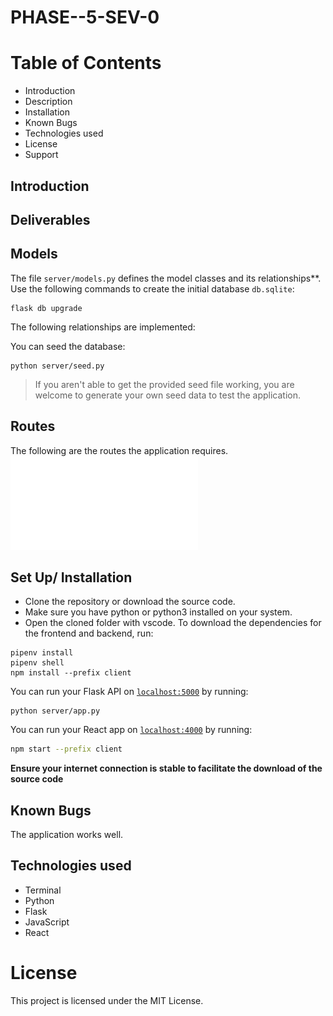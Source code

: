 # PHASE--5-SEV-0


# Table of Contents
* Introduction
* Description
* Installation
* Known Bugs
* Technologies used
* License
* Support


## Introduction

## Deliverables
## Models

The file `server/models.py` defines the model classes and its relationships**.
Use the following commands to create the initial database `db.sqlite`:

```console
flask db upgrade 
```

The following relationships are implemented:




You can seed the database:

```console
python server/seed.py
```

> If you aren't able to get the provided seed file working, you are welcome to
> generate your own seed data to test the application.


## Routes

The following are the routes the application requires. 
![routes](./images/routes.pdf)


## Set Up/ Installation 
- Clone the repository or download the source code.
- Make sure you have python or python3 installed on your system.
- Open the cloned folder with vscode.
To download the dependencies for the frontend and backend, run:

```console
pipenv install
pipenv shell
npm install --prefix client
```

You can run your Flask API on [`localhost:5000`](http://localhost:5000) by
running:

```console
python server/app.py
```

You can run your React app on [`localhost:4000`](http://localhost:4000) by
running:

```sh
npm start --prefix client
```

**Ensure your internet connection is stable to facilitate the download of the source code**


## Known Bugs
The application works well.

## Technologies used
- Terminal
- Python
- Flask
- JavaScript
- React

# License
This project is licensed under the MIT License.

